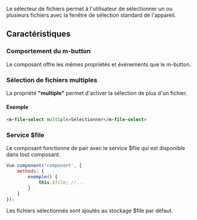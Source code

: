 Le sélecteur de fichiers permet à l'utilisateur de sélectionner un ou plusieurs fichiers avec la fenêtre de sélection standard de l'appareil.

## Caractéristiques

### Comportement du m-button

Le composant offre les mêmes propriétés et évènements que le m-button.

### Sélection de fichiers multiples

La propriété **"multiple"** permet d'activer la sélection de plus d'un fichier.

#### Exemple

```html
<m-file-select multiple>Sélectionner</m-file-select>
```

### Service $file

Le composant fonctionne de pair avec le service $file qui est disponible dans tout composant.

```javascript
Vue.component('component', {
    methods: {
        exemple() {
            this.$file; //...
        }
    }
});
```

Les fichiers sélectionnés sont ajoutés au stockage $file par défaut.
